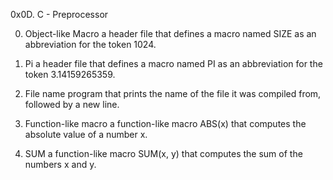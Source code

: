 0x0D. C - Preprocessor

0. Object-like Macro
 a header file that defines a macro named SIZE as an abbreviation for the token 1024.

1. Pi
 a header file that defines a macro named PI as an abbreviation for the token 3.14159265359.

2. File name
 program that prints the name of the file it was compiled from, followed by a new line.

3. Function-like macro
 a function-like macro ABS(x) that computes the absolute value of a number x.

4. SUM
 a function-like macro SUM(x, y) that computes the sum of the numbers x and y.
